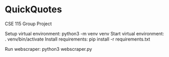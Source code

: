 # QuickQuotes
CSE 115 Group Project

Setup virtual environment: python3 -m venv venv
Start virtual environment: . venv/bin/activate
Install requirements: pip install -r requirements.txt

Run webscraper: python3 webscraper.py